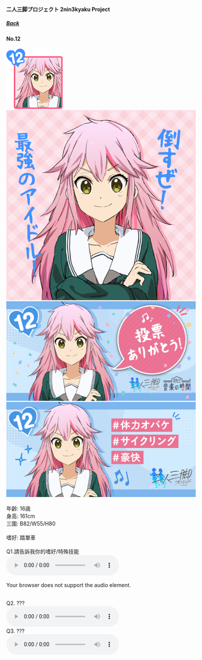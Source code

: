 #### 二人三脚プロジェクト 2nin3kyaku Project
##### [Back](2nin3kyaku_List.md)

#### No.12
<img src="../../../Img/Nanaon/2nin3kyaku/12/12_thumb.png"><br>
<img src="../../../Img/Nanaon/2nin3kyaku/12/12_main.png"><br>
<img src="../../../Img/Nanaon/2nin3kyaku/12/12_thanks.png"><br>
<img src="../../../Img/Nanaon/2nin3kyaku/12/12_desc.png"><br>
<br>
年齡: 16歳<br>
身高: 161cm<br>
三圍: B82/W55/H80<br>
<br>
嗜好: 踏單車<br>
<br>
Q1.請告訴我你的嗜好/特殊技能<br>
<audio controls="controls">
  <source type="audio/mp3" src="../../../Resources/2nin3kyaku/No12_voice_1.mp3"></source>
  <p>Your browser does not support the audio element.</p>
</audio><br>
Q2. ??? <br>
<audio controls="controls">
  <source type="audio/mp3" src="../../../Resources/2nin3kyaku/No12_voice_2.mp3"></source>
  <p>Your browser does not support the audio element.</p>
</audio><br>
Q3. ??? <br>
<audio controls="controls">
  <source type="audio/mp3" src="../../../Resources/2nin3kyaku/No12_voice_3.mp3"></source>
  <p>Your browser does not support the audio element.</p>
</audio><br>